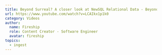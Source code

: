```yaml
---
title: Beyond Surreal? A closer look at NewSQL Relational Data - Beyond Fireship.
url: https://www.youtube.com/watch?v=LCAIkx1p1k0
category: Videos
author:
  name: Fireship
  role: Content Creator - Software Engineer
  avatar: fireship
topics:
  - ingest
---
```


